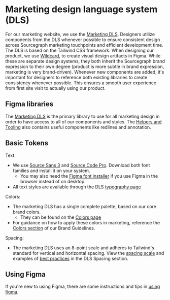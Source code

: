 # Marketing design language system (DLS)

For our marketing website, we use the [Marketing DLS](https://www.figma.com/file/o1QRtdQI0ozKq0n7ATrKlx/Marketing-DLS?node-id=916%3A5781). Designers utilize components from the DLS whenever possible to ensure consistent design across Sourcegraph marketing touchpoints and efficient development time. The DLS is based on the Tailwind CSS framework. When designing our product, we use [Wildcard](https://www.figma.com/file/NIsN34NH7lPu04olBzddTw/Wildcard-Design-System?node-id=891%3A0), to create visual design artifacts in Figma. While these are separate design systems, they both inherit the Sourcegraph brand expression to their own degree (product is more subtle in brand expression, marketing is very brand-driven). Whenever new components are added, it's important for designers to reference both existing libraries to create consistency whenever possible. This ensures a smooth user experience from first site visit to actually using our product.

## Figma libraries

The [Marketing DLS](https://www.figma.com/file/o1QRtdQI0ozKq0n7ATrKlx/Marketing-DLS?node-id=916%3A5781) is the primary library to use for all marketing design in order to have access to all of our components and styles. The [Helpers and Tooling](https://www.figma.com/file/8qNcDzOXLj1hcOM76WDPN9/%F0%9F%9B%A0Project-Tools?node-id=72%3A20) also contains useful components like redlines and annotation.

## Basic Tokens

Text:

- We use [Source Sans 3](https://fonts.google.com/specimen/Source+Sans+3?query=source+sans) and [Source Code Pro](https://fonts.google.com/specimen/Source+Code+Pro). Download both font families and install it on your system.
  - You may also need the [Figma font installer](https://www.figma.com/downloads/) if you use Figma in the browser instead of on desktop.
- All text styles are available through the DLS [typography page](https://www.figma.com/file/o1QRtdQI0ozKq0n7ATrKlx/Marketing-DLS?node-id=8435%3A37157)

Colors:

- The marketing DLS has a single complete palette, based on our core brand colors.
  - They can be found on the [Colors page](https://www.figma.com/file/o1QRtdQI0ozKq0n7ATrKlx/Marketing-DLS?node-id=18%3A101)
- For guidance on how to apply these colors in marketing, reference the [Colors section](./../brand_guidelines/color.md) of our Brand Guidelines.

Spacing:

- The marketing DLS uses an 8-point scale and adheres to Tailwind's standard for vertical and horizontal spacing. View the [spacing scale](https://www.figma.com/file/o1QRtdQI0ozKq0n7ATrKlx/Marketing-DLS?node-id=7649%3A36393) and examples of [best practices](https://www.figma.com/file/o1QRtdQI0ozKq0n7ATrKlx/Marketing-DLS?node-id=7648%3A55611) in the DLS Spacing section.

## Using Figma

If you're new to using Figma, there are some instructions and tips in [using figma](./wildcard_design_system/using-figma.md).
